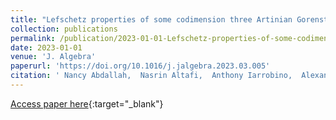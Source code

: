```yaml
---
title: "Lefschetz properties of some codimension three Artinian Gorenstein algebras"
collection: publications
permalink: /publication/2023-01-01-Lefschetz-properties-of-some-codimension-three-Artinian-Gorenstein-algebras
date: 2023-01-01
venue: 'J. Algebra'
paperurl: 'https://doi.org/10.1016/j.jalgebra.2023.03.005'
citation: ' Nancy Abdallah,  Nasrin Altafi,  Anthony Iarrobino,  Alexandra Seceleanu,  Joachim Yam\&apos;{e}ogo, &quot;Lefschetz properties of some codimension three Artinian Gorenstein algebras.&quot; J. Algebra, 2023.'
---
```

[Access paper here](https://doi.org/10.1016/j.jalgebra.2023.03.005){:target="_blank"}
